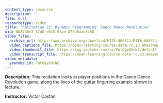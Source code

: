 ```yaml
---
content_type: resource
description: ''
file: null
resourcetype: Video
title: 'Recitation 22: Dynamic Programming: Dance Dance Revolution'
uid: 8b8745e3-17d5-e545-04ce-d79a5aae8c58
video_files:
  archive_url: http://www.archive.org/download/MIT6.006F11/MIT6_006F11_rec22_300k.mp4
  video_captions_file: https://open-learning-course-data-rc.s3.amazonaws.com/6-006-introduction-to-algorithms-fall-2011/3335157381275a5c9d5d3b2f2ad41db5_PptQgy89cN8.vtt
  video_thumbnail_file: https://img.youtube.com/vi/PptQgy89cN8/default.jpg
  video_transcript_file: https://open-learning-course-data-rc.s3.amazonaws.com/6-006-introduction-to-algorithms-fall-2011/0b2dbe1a0be0f8be4336157ff9a41093_PptQgy89cN8.pdf
video_metadata:
  youtube_id: PptQgy89cN8
---
```


**Description:** This recitation looks at player positions in the Dance Dance Revolution game, along the lines of the guitar fingering example shown in lecture.

**Instructor:** Victor Costan